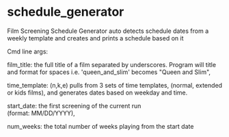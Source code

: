 # schedule_generator
Film Screening Schedule Generator
auto detects schedule dates from a weekly template and creates and prints a schedule based on it

Cmd line args:

film_title: the full title of a film separated by underscores. Program will title and format for spaces
i.e. 'queen_and_slim' becomes "Queen and Slim",

time_template: (n,k,e) pulls from 3 sets of time templates, (normal, extended or kids films),
and generates dates based on weekday and time.

start_date: the first screening of the current run  
(format: MM/DD/YYYY),

num_weeks: the total number of weeks playing from the start date

